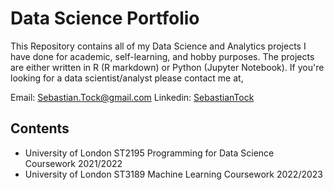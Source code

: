 # Data Science Portfolio

This Repository contains all of my Data Science and Analytics projects I have done for academic, self-learning, and hobby purposes. The projects are either written in R (R markdown) or Python (Jupyter Notebook). If you're looking for a data scientist/analyst please contact me at,

Email: Sebastian.Tock@gmail.com
Linkedin: [SebastianTock](https://www.linkedin.com/in/sebastiantock/)

## Contents

* University of London ST2195 Programming for Data Science Coursework 2021/2022
* University of London ST3189 Machine Learning Coursework 2022/2023
